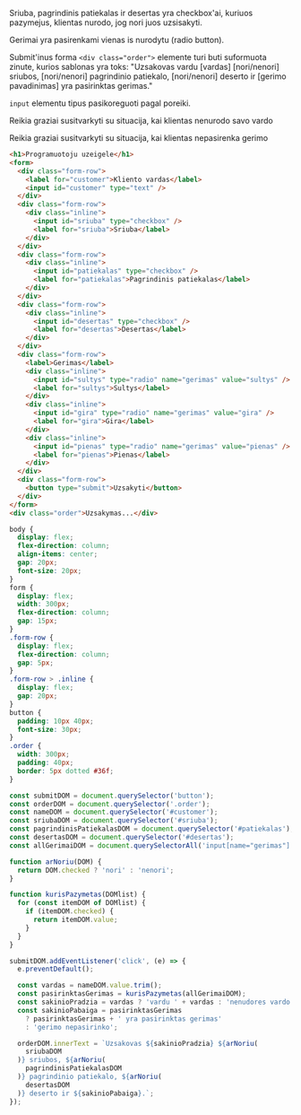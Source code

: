 Sriuba, pagrindinis patiekalas ir desertas yra checkbox'ai, kuriuos pazymejus, klientas nurodo, jog nori juos uzsisakyti.

Gerimai yra pasirenkami vienas is nurodytu (radio button).

Submit'inus forma `<div class="order">` elemente turi buti suformuota zinute, kurios sablonas yra toks:
"Uzsakovas vardu [vardas] [nori/nenori] sriubos, [nori/nenori] pagrindinio patiekalo, [nori/nenori] deserto ir [gerimo pavadinimas] yra pasirinktas gerimas."

`input` elementu tipus pasikoreguoti pagal poreiki.

Reikia graziai susitvarkyti su situacija, kai klientas nenurodo savo vardo

Reikia graziai susitvarkyti su situacija, kai klientas nepasirenka gerimo

```html
<h1>Programuotoju uzeigele</h1>
<form>
  <div class="form-row">
    <label for="customer">Kliento vardas</label>
    <input id="customer" type="text" />
  </div>
  <div class="form-row">
    <div class="inline">
      <input id="sriuba" type="checkbox" />
      <label for="sriuba">Sriuba</label>
    </div>
  </div>
  <div class="form-row">
    <div class="inline">
      <input id="patiekalas" type="checkbox" />
      <label for="patiekalas">Pagrindinis patiekalas</label>
    </div>
  </div>
  <div class="form-row">
    <div class="inline">
      <input id="desertas" type="checkbox" />
      <label for="desertas">Desertas</label>
    </div>
  </div>
  <div class="form-row">
    <label>Gerimas</label>
    <div class="inline">
      <input id="sultys" type="radio" name="gerimas" value="sultys" />
      <label for="sultys">Sultys</label>
    </div>
    <div class="inline">
      <input id="gira" type="radio" name="gerimas" value="gira" />
      <label for="gira">Gira</label>
    </div>
    <div class="inline">
      <input id="pienas" type="radio" name="gerimas" value="pienas" />
      <label for="pienas">Pienas</label>
    </div>
  </div>
  <div class="form-row">
    <button type="submit">Uzsakyti</button>
  </div>
</form>
<div class="order">Uzsakymas...</div>
```

```css
body {
  display: flex;
  flex-direction: column;
  align-items: center;
  gap: 20px;
  font-size: 20px;
}
form {
  display: flex;
  width: 300px;
  flex-direction: column;
  gap: 15px;
}
.form-row {
  display: flex;
  flex-direction: column;
  gap: 5px;
}
.form-row > .inline {
  display: flex;
  gap: 20px;
}
button {
  padding: 10px 40px;
  font-size: 30px;
}
.order {
  width: 300px;
  padding: 40px;
  border: 5px dotted #36f;
}
```

```js
const submitDOM = document.querySelector('button');
const orderDOM = document.querySelector('.order');
const nameDOM = document.querySelector('#customer');
const sriubaDOM = document.querySelector('#sriuba');
const pagrindinisPatiekalasDOM = document.querySelector('#patiekalas');
const desertasDOM = document.querySelector('#desertas');
const allGerimaiDOM = document.querySelectorAll('input[name="gerimas"]');

function arNoriu(DOM) {
  return DOM.checked ? 'nori' : 'nenori';
}

function kurisPazymetas(DOMlist) {
  for (const itemDOM of DOMlist) {
    if (itemDOM.checked) {
      return itemDOM.value;
    }
  }
}

submitDOM.addEventListener('click', (e) => {
  e.preventDefault();

  const vardas = nameDOM.value.trim();
  const pasirinktasGerimas = kurisPazymetas(allGerimaiDOM);
  const sakinioPradzia = vardas ? 'vardu ' + vardas : 'nenudores vardo';
  const sakinioPabaiga = pasirinktasGerimas
    ? pasirinktasGerimas + ' yra pasirinktas gerimas'
    : 'gerimo nepasirinko';

  orderDOM.innerText = `Uzsakovas ${sakinioPradzia} ${arNoriu(
    sriubaDOM
  )} sriubos, ${arNoriu(
    pagrindinisPatiekalasDOM
  )} pagrindinio patiekalo, ${arNoriu(
    desertasDOM
  )} deserto ir ${sakinioPabaiga}.`;
});
```
